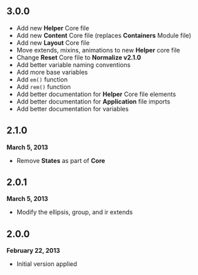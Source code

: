 ## 3.0.0

- Add new **Helper** Core file
- Add new **Content** Core file (replaces **Containers** Module file)
- Add new **Layout** Core file
- Move extends, mixins, animations to new **Helper** core file
- Change **Reset** Core file to **Normalize v2.1.0**
- Add better variable naming conventions
- Add more base variables
- Add `em()` function
- Add `rem()` function
- Add better documentation for **Helper** Core file elements
- Add better documentation for **Application** file imports
- Add better documentation for variables

## 2.1.0
**March 5, 2013**

- Remove **States** as part of **Core**

## 2.0.1
**March 5, 2013**

- Modify the ellipsis, group, and ir extends

## 2.0.0
**February 22, 2013**

- Initial version applied
